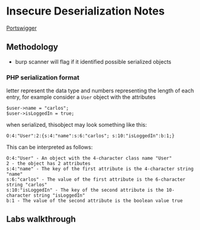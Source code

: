 # Insecure Deserialization Notes

[Portswigger](https://portswigger.net/web-security/deserialization)

## Methodology

- burp scanner will flag if it identified possible serialized objects

### PHP serialization format

letter represent the data type and numbers representing the length of each entry, for example consider a `User` object with the attributes

```
$user->name = "carlos";
$user->isLoggedIn = true;
```

when serialized, thisobject may look something like this:

```
O:4:"User":2:{s:4:"name":s:6:"carlos"; s:10:"isLoggedIn":b:1;}
```

This can be interpreted as follows:

    O:4:"User" - An object with the 4-character class name "User"
    2 - the object has 2 attributes
    s:4:"name" - The key of the first attribute is the 4-character string "name"
    s:6:"carlos" - The value of the first attribute is the 6-character string "carlos"
    s:10:"isLoggedIn" - The key of the second attribute is the 10-character string "isLoggedIn"
    b:1 - The value of the second attribute is the boolean value true



## Labs walkthrough
